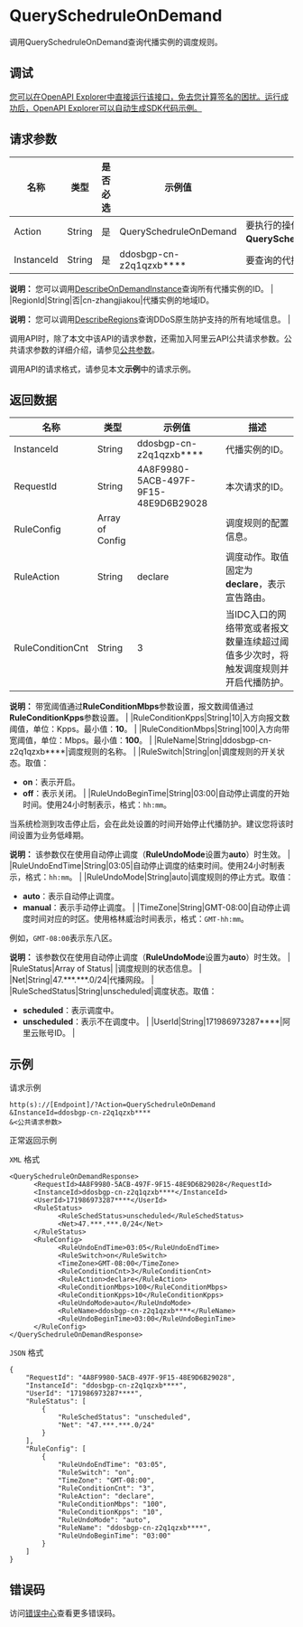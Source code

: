 # QuerySchedruleOnDemand

调用QuerySchedruleOnDemand查询代播实例的调度规则。

## 调试

[您可以在OpenAPI Explorer中直接运行该接口，免去您计算签名的困扰。运行成功后，OpenAPI Explorer可以自动生成SDK代码示例。](https://api.aliyun.com/#product=ddosbgp&api=QuerySchedruleOnDemand&type=RPC&version=2018-07-20)

## 请求参数

|名称|类型|是否必选|示例值|描述|
|--|--|----|---|--|
|Action|String|是|QuerySchedruleOnDemand|要执行的操作。取值：**QuerySchedruleOnDemand**。 |
|InstanceId|String|是|ddosbgp-cn-z2q1qzxb\*\*\*\*|要查询的代播实例的ID。

 **说明：** 您可以调用[DescribeOnDemandInstance](~~152120~~)查询所有代播实例的ID。 |
|RegionId|String|否|cn-zhangjiakou|代播实例的地域ID。

 **说明：** 您可以调用[DescribeRegions](~~118703~~)查询DDoS原生防护支持的所有地域信息。 |

调用API时，除了本文中该API的请求参数，还需加入阿里云API公共请求参数。公共请求参数的详细介绍，请参见[公共参数](~~118841~~)。

调用API的请求格式，请参见本文**示例**中的请求示例。

## 返回数据

|名称|类型|示例值|描述|
|--|--|---|--|
|InstanceId|String|ddosbgp-cn-z2q1qzxb\*\*\*\*|代播实例的ID。 |
|RequestId|String|4A8F9980-5ACB-497F-9F15-48E9D6B29028|本次请求的ID。 |
|RuleConfig|Array of Config| |调度规则的配置信息。 |
|RuleAction|String|declare|调度动作。取值固定为**declare**，表示宣告路由。 |
|RuleConditionCnt|String|3|当IDC入口的网络带宽或者报文数量连续超过阈值多少次时，将触发调度规则并开启代播防护。

 **说明：** 带宽阈值通过**RuleConditionMbps**参数设置，报文数阈值通过**RuleConditionKpps**参数设置。 |
|RuleConditionKpps|String|10|入方向报文数阈值，单位：Kpps。最小值：**10**。 |
|RuleConditionMbps|String|100|入方向带宽阈值，单位：Mbps。最小值：**100**。 |
|RuleName|String|ddosbgp-cn-z2q1qzxb\*\*\*\*|调度规则的名称。 |
|RuleSwitch|String|on|调度规则的开关状态。取值：

 -   **on**：表示开启。
-   **off**：表示关闭。 |
|RuleUndoBeginTime|String|03:00|自动停止调度的开始时间。使用24小时制表示，格式：`hh:mm`。

 当系统检测到攻击停止后，会在此处设置的时间开始停止代播防护。建议您将该时间设置为业务低峰期。

 **说明：** 该参数仅在使用自动停止调度（**RuleUndoMode**设置为**auto**）时生效。 |
|RuleUndoEndTime|String|03:05|自动停止调度的结束时间。使用24小时制表示，格式：`hh:mm`。 |
|RuleUndoMode|String|auto|调度规则的停止方式。取值：

 -   **auto**：表示自动停止调度。
-   **manual**：表示手动停止调度。 |
|TimeZone|String|GMT-08:00|自动停止调度时间对应的时区。使用格林威治时间表示，格式：`GMT-hh:mm`。

 例如，`GMT-08:00`表示东八区。

 **说明：** 该参数仅在使用自动停止调度（**RuleUndoMode**设置为**auto**）时生效。 |
|RuleStatus|Array of Status| |调度规则的状态信息。 |
|Net|String|47.\*\*\*.\*\*\*.0/24|代播网段。 |
|RuleSchedStatus|String|unscheduled|调度状态。取值：

 -   **scheduled**：表示调度中。
-   **unscheduled**：表示不在调度中。 |
|UserId|String|171986973287\*\*\*\*|阿里云账号ID。 |

## 示例

请求示例

```
http(s)://[Endpoint]/?Action=QuerySchedruleOnDemand
&InstanceId=ddosbgp-cn-z2q1qzxb****
&<公共请求参数>
```

正常返回示例

`XML` 格式

```
<QuerySchedruleOnDemandResponse>
	  <RequestId>4A8F9980-5ACB-497F-9F15-48E9D6B29028</RequestId>
	  <InstanceId>ddosbgp-cn-z2q1qzxb****</InstanceId>
	  <UserId>171986973287****</UserId>
	  <RuleStatus>
		    <RuleSchedStatus>unscheduled</RuleSchedStatus>
		    <Net>47.***.***.0/24</Net>
	  </RuleStatus>
	  <RuleConfig>
		    <RuleUndoEndTime>03:05</RuleUndoEndTime>
		    <RuleSwitch>on</RuleSwitch>
		    <TimeZone>GMT-08:00</TimeZone>
		    <RuleConditionCnt>3</RuleConditionCnt>
		    <RuleAction>declare</RuleAction>
		    <RuleConditionMbps>100</RuleConditionMbps>
		    <RuleConditionKpps>10</RuleConditionKpps>
		    <RuleUndoMode>auto</RuleUndoMode>
		    <RuleName>ddosbgp-cn-z2q1qzxb****</RuleName>
		    <RuleUndoBeginTime>03:00</RuleUndoBeginTime>
	  </RuleConfig>
</QuerySchedruleOnDemandResponse>
```

`JSON` 格式

```
{
	"RequestId": "4A8F9980-5ACB-497F-9F15-48E9D6B29028",
	"InstanceId": "ddosbgp-cn-z2q1qzxb****",
	"UserId": "171986973287****",
	"RuleStatus": [
		{
			"RuleSchedStatus": "unscheduled",
			"Net": "47.***.***.0/24"
		}
	],
	"RuleConfig": [
		{
			"RuleUndoEndTime": "03:05",
			"RuleSwitch": "on",
			"TimeZone": "GMT-08:00",
			"RuleConditionCnt": "3",
			"RuleAction": "declare",
			"RuleConditionMbps": "100",
			"RuleConditionKpps": "10",
			"RuleUndoMode": "auto",
			"RuleName": "ddosbgp-cn-z2q1qzxb****",
			"RuleUndoBeginTime": "03:00"
		}
	]
}
```

## 错误码

访问[错误中心](https://error-center.aliyun.com/status/product/ddosbgp)查看更多错误码。

